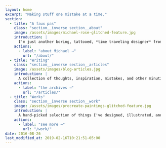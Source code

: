 ```yaml
---
layout: home
excerpt: "Making stuff one mistake at a time."
section:
  - title: "A faux pas"
    class: "section__inverse section__about"
    image: /assets/images/michael-rose-glitched-feature.jpg
    introduction: |
      I'm just another boring, tattooed, *time traveling designer* from Buffalo New York. I enjoy eating chicken wings, sketching on an iPad Pro, and playing console games.
    actions:
      - label: "about Michael →"
        url: "/about/"
  - title: "Writing"
    class: "section__inverse section__articles"
    image: /assets/images/blog-articles.jpg
    introduction: |
      A collection of thoughts, inspiration, mistakes, and other minutia I've written. Topics covered include [*web development*](tag/web-development/), [*Jekyll tutorials*](/tag/jekyll/), [*Mastering Paper*](/mastering-paper/), [*design*](/tag/design/), [#TIL](/tag/til/), and [more](/tag/).
    actions:
      - label: "the archives →"
        url: "/articles/"
  - title: "Works"
    class: "section__inverse section__work"
    image: /assets/images/procreate-paintings-glitched-feature.jpg
    introduction: |
      A hand-picked selection of things I've designed, illustrated, and developed.
    actions:
      - label: "see more →"
        url: "/work/"
date: 2016-08-26
last_modified_at: 2019-02-16T10:21:51-05:00
---
```

